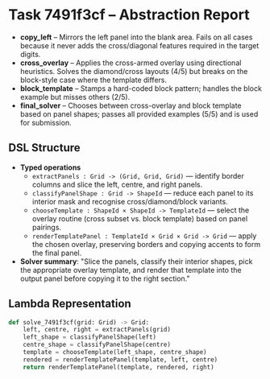 # Task 7491f3cf – Abstraction Report

- **copy_left** – Mirrors the left panel into the blank area. Fails on all cases because it never adds the cross/diagonal features required in the target digits.
- **cross_overlay** – Applies the cross-armed overlay using directional heuristics. Solves the diamond/cross layouts (4/5) but breaks on the block-style case where the template differs.
- **block_template** – Stamps a hard-coded block pattern; handles the block example but misses others (2/5).
- **final_solver** – Chooses between cross-overlay and block template based on panel shapes; passes all provided examples (5/5) and is used for submission.

## DSL Structure
- **Typed operations**
  - `extractPanels : Grid -> (Grid, Grid, Grid)` — identify border columns and slice the left, centre, and right panels.
  - `classifyPanelShape : Grid -> ShapeId` — reduce each panel to its interior mask and recognise cross/diamond/block variants.
  - `chooseTemplate : ShapeId × ShapeId -> TemplateId` — select the overlay routine (cross subset vs. block template) based on panel pairings.
  - `renderTemplatePanel : TemplateId × Grid × Grid -> Grid` — apply the chosen overlay, preserving borders and copying accents to form the final panel.
- **Solver summary**: "Slice the panels, classify their interior shapes, pick the appropriate overlay template, and render that template into the output panel before copying it to the right section."

## Lambda Representation

```python
def solve_7491f3cf(grid: Grid) -> Grid:
    left, centre, right = extractPanels(grid)
    left_shape = classifyPanelShape(left)
    centre_shape = classifyPanelShape(centre)
    template = chooseTemplate(left_shape, centre_shape)
    rendered = renderTemplatePanel(template, left, centre)
    return renderTemplatePanel(template, rendered, right)
```
